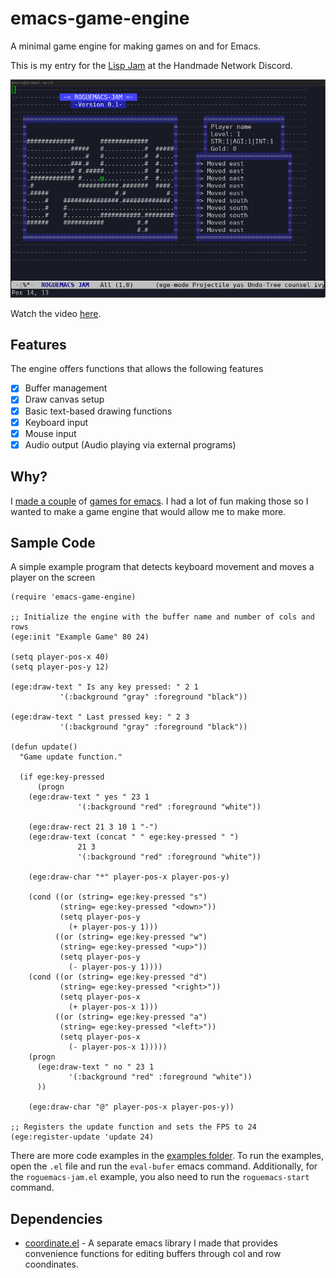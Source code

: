 # emacs-game-engine
A minimal game engine for making games on and for Emacs.

This is my entry for the [Lisp Jam](https://handmade.network/blogs/p/7390-%5Bnews%5D_lisp_jam,_hms_2020,_showcase_streams,_podcast_episodes#23034) at the Handmade Network Discord.

![preview-1](assets/preview.png)

Watch the video [here](https://youtu.be/yuBNyhwqdWQ).

## Features 
The engine offers functions that allows the following features
- [x] Buffer management
- [x] Draw canvas setup
- [x] Basic text-based drawing functions
- [x] Keyboard input 
- [x] Mouse input
- [x] Audio output (Audio playing via external programs)

## Why?
I [made a couple](https://github.com/accidentalrebel/emacs-tic-tac-toe-improved) of [games for emacs](https://github.com/accidentalrebel/emacs-dice-kingdoms). I had a lot of fun making those so I wanted to make a game engine that would allow me to make more.

## Sample Code
A simple example program that detects keyboard movement and moves a player on the screen

```emacs-lisp
(require 'emacs-game-engine)

;; Initialize the engine with the buffer name and number of cols and rows
(ege:init "Example Game" 80 24)

(setq player-pos-x 40)
(setq player-pos-y 12)

(ege:draw-text " Is any key pressed: " 2 1
	       '(:background "gray" :foreground "black"))

(ege:draw-text " Last pressed key: " 2 3
	       '(:background "gray" :foreground "black"))

(defun update()
  "Game update function."

  (if ege:key-pressed
      (progn
	(ege:draw-text " yes " 23 1
		       '(:background "red" :foreground "white"))
	
	(ege:draw-rect 21 3 10 1 "-")
	(ege:draw-text (concat " " ege:key-pressed " ")
		       21 3
		       '(:background "red" :foreground "white"))
	
	(ege:draw-char "*" player-pos-x player-pos-y)
	
	(cond ((or (string= ege:key-pressed "s")
		   (string= ege:key-pressed "<down>"))
	       (setq player-pos-y
		     (+ player-pos-y 1)))
	      ((or (string= ege:key-pressed "w")
		   (string= ege:key-pressed "<up>"))
	       (setq player-pos-y
		     (- player-pos-y 1))))
	(cond ((or (string= ege:key-pressed "d")
		   (string= ege:key-pressed "<right>"))
	       (setq player-pos-x
		     (+ player-pos-x 1)))
	      ((or (string= ege:key-pressed "a")
		   (string= ege:key-pressed "<left>"))
	       (setq player-pos-x
		     (- player-pos-x 1)))))
    (progn
      (ege:draw-text " no " 23 1
		     '(:background "red" :foreground "white"))
      ))

    (ege:draw-char "@" player-pos-x player-pos-y))

;; Registers the update function and sets the FPS to 24
(ege:register-update 'update 24)
```

There are more code examples in the [examples folder](https://github.com/accidentalrebel/emacs-game-engine/tree/master/examples). To run the examples, open the `.el` file and run the `eval-bufer` emacs command. Additionally, for the `roguemacs-jam.el` example, you also need to run the `roguemacs-start` command.

## Dependencies

* [coordinate.el](https://github.com/accidentalrebel/coordinate.el) - A separate emacs library I made that provides convenience functions for editing buffers through col and row coondinates.
